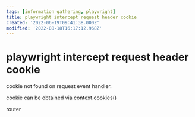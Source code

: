 ```yaml
---
tags: [information gathering, playwright]
title: playwright intercept request header cookie
created: '2022-06-19T09:41:38.000Z'
modified: '2022-08-18T16:17:12.968Z'
---
```


# playwright intercept request header cookie

cookie not found on request event handler. 

cookie can be obtained via context.cookies()

router
